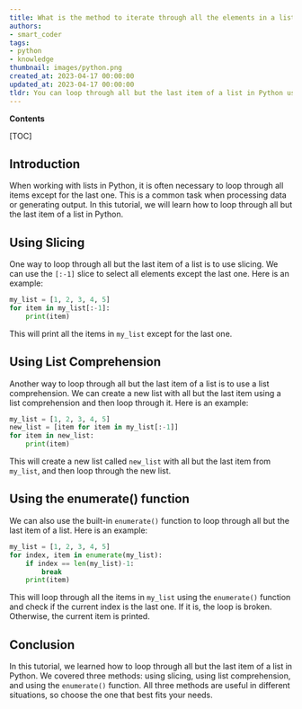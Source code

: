 ```yaml
---
title: What is the method to iterate through all the elements in a list except for the last one?
authors:
- smart_coder
tags:
- python
- knowledge
thumbnail: images/python.png
created_at: 2023-04-17 00:00:00
updated_at: 2023-04-17 00:00:00
tldr: You can loop through all but the last item of a list in Python using slicing, like this `for item in my\_list[-1]`.
---
```


**Contents**

[TOC]

## Introduction
When working with lists in Python, it is often necessary to loop through all items except for the last one. This is a common task when processing data or generating output. In this tutorial, we will learn how to loop through all but the last item of a list in Python.

## Using Slicing
One way to loop through all but the last item of a list is to use slicing. We can use the `[:-1]` slice to select all elements except the last one. Here is an example:

``` python
my_list = [1, 2, 3, 4, 5]
for item in my_list[:-1]:
    print(item)
```

This will print all the items in `my_list` except for the last one.

## Using List Comprehension
Another way to loop through all but the last item of a list is to use a list comprehension. We can create a new list with all but the last item using a list comprehension and then loop through it. Here is an example:

``` python
my_list = [1, 2, 3, 4, 5]
new_list = [item for item in my_list[:-1]]
for item in new_list:
    print(item)
```

This will create a new list called `new_list` with all but the last item from `my_list`, and then loop through the new list.

## Using the enumerate() function
We can also use the built-in `enumerate()` function to loop through all but the last item of a list. Here is an example:

``` python
my_list = [1, 2, 3, 4, 5]
for index, item in enumerate(my_list):
    if index == len(my_list)-1:
        break
    print(item)
```

This will loop through all the items in `my_list` using the `enumerate()` function and check if the current index is the last one. If it is, the loop is broken. Otherwise, the current item is printed.

## Conclusion
In this tutorial, we learned how to loop through all but the last item of a list in Python. We covered three methods: using slicing, using list comprehension, and using the `enumerate()` function. All three methods are useful in different situations, so choose the one that best fits your needs.
